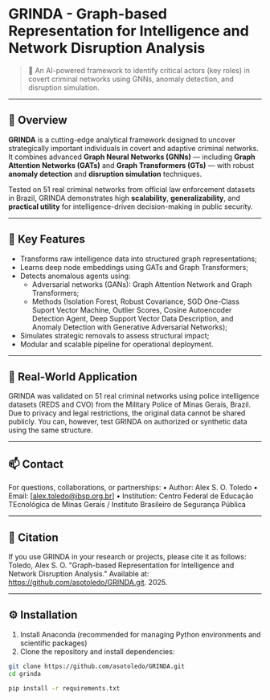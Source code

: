 # GRINDA - Graph-based Representation for Intelligence and Network Disruption Analysis

> 🚨 An AI-powered framework to identify critical actors (key roles) in covert criminal networks using GNNs, anomaly detection, and disruption simulation.

---

## 📌 Overview

**GRINDA** is a cutting-edge analytical framework designed to uncover strategically important individuals in covert and adaptive criminal networks. It combines advanced **Graph Neural Networks (GNNs)** — including **Graph Attention Networks (GATs)** and **Graph Transformers (GTs)** — with robust **anomaly detection** and **disruption simulation** techniques.

Tested on 51 real criminal networks from official law enforcement datasets in Brazil, GRINDA demonstrates high **scalability**, **generalizability**, and **practical utility** for intelligence-driven decision-making in public security.

---

## 🧠 Key Features

- Transforms raw intelligence data into structured graph representations;
- Learns deep node embeddings using GATs and Graph Transformers;
- Detects anomalous agents using:
  - Adversarial networks (GANs): Graph Attention Network and Graph Transformers;
  - Methods (Isolation Forest, Robust Covariance, SGD One-Class Suport Vector Machine, Outlier Scores, Cosine Autoencoder Detection Agent, Deep Support Vector Data Description, and Anomaly Detection with Generative Adversarial Networks);
- Simulates strategic removals to assess structural impact;
- Modular and scalable pipeline for operational deployment.

---

## 🧪 Real-World Application

GRINDA was validated on 51 real criminal networks using police intelligence datasets (REDS and CVO) from the Military Police of Minas Gerais, Brazil. Due to privacy and legal restrictions, the original data cannot be shared publicly. You can, however, test GRINDA on authorized or synthetic data using the same structure.

---

## 📫 Contact

For questions, collaborations, or partnerships:
	•	Author: Alex S. O. Toledo
	•	Email: [alex.toledo@ibsp.org.br]
	•	Institution: Centro Federal de Educação TEcnológica de Minas Gerais / Instituto Brasileiro de Segurança Pública

---

## 📖 Citation

If you use GRINDA in your research or projects, please cite it as follows: 
Toledo, Alex S. O. "Graph-based Representation for Intelligence and Network Disruption Analysis." Available at: https://github.com/asotoledo/GRINDA.git. 2025.

---

## ⚙️ Installation

1.	Install Anaconda (recommended for managing Python environments and scientific packages)
2.	Clone the repository and install dependencies:

```bash
git clone https://github.com/asotoledo/GRINDA.git
cd grinda

pip install -r requirements.txt


